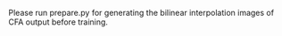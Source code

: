 Please run prepare.py for generating the bilinear interpolation images of CFA output before training.
